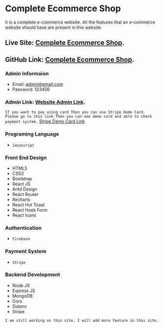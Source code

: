 # Complete Ecommerce Shop
It is a complete e-commerce website. All the features that an e-commerce website should have are present in this website.

## Live Site:  [Complete Ecommerce Shop](https://complete-ecommerce-shop.web.app/).
## GitHub Link:  [Complete Ecommerce Shop](https://github.com/mehedy201/Complete-Ecommerce-Website-Advance-).

### Admin Informaion
* Email:  admin@gmail.com
* Password:  123456
### Admin Link:  [Website Admin Link](https://github.com/facebook/create-react-app).


`If you want to pay using card Then you can use Stripe Demo Card. Please go to this link Then you can see demo card and able to check payment system.` [Stripe Demo Card Link](https://stripe.com/docs/testing)

### Programing Language
* `Javascript`
### Front End Design
* HTML5
* CSS3
* Bootstrap
* React JS
* Antd Design
* React Router
* Recharts
* React Hot Toast
* React Hook Form
* React Icons
### Authentication
* `Firebase`
### Payment System
* `Stripe`
### Backend Development
* Node JS
* Express JS
* MongoDB
* Cors
* Dotenv
* Stripe


`I am still working on this site. I will add more feature in this site.`
